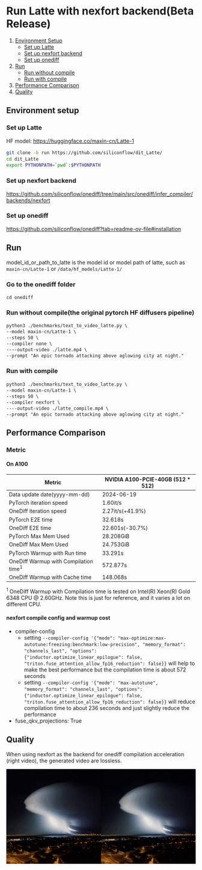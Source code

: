 # Run Latte with nexfort backend(Beta Release)


1. [Environment Setup](#environment-setup)
   - [Set up Latte](#set-up-latte)
   - [Set up nexfort backend](#set-up-nexfort-backend)
   - [Set up onediff](#set-up-onediff)
2. [Run](#run)
   - [Run without compile](#run-without-compile)
   - [Run with compile](#run-with-compile)
3. [Performance Comparison](#performance-comparison)
4. [Quality](#quality)

## Environment setup
### Set up Latte
HF model: https://huggingface.co/maxin-cn/Latte-1
```bash
git clone -b run https://github.com/siliconflow/dit_Latte/
cd dit_Latte
export PYTHONPATH=`pwd`:$PYTHONPATH
```

### Set up nexfort backend
https://github.com/siliconflow/onediff/tree/main/src/onediff/infer_compiler/backends/nexfort

### Set up onediff
https://github.com/siliconflow/onediff?tab=readme-ov-file#installation

## Run
model_id_or_path_to_latte is the model id or model path of latte, such as `maxin-cn/Latte-1` or `/data/hf_models/Latte-1/`

### Go to the onediff folder
```
cd onediff
```

### Run without compile(the original pytorch HF diffusers pipeline)
```
python3 ./benchmarks/text_to_video_latte.py \
--model maxin-cn/Latte-1 \
--steps 50 \
--compiler none \
----output-video ./latte.mp4 \
--prompt "An epic tornado attacking above aglowing city at night."
```

### Run with compile
```
python3 ./benchmarks/text_to_video_latte.py \
--model maxin-cn/Latte-1 \
--steps 50 \
--compiler nexfort \
----output-video ./latte_compile.mp4 \
--prompt "An epic tornado attacking above aglowing city at night."
```

## Performance Comparison

### Metric

#### On A100
| Metric                                           | NVIDIA A100-PCIE-40GB (512 * 512) |
| ------------------------------------------------ | ----------------------------------- |
| Data update date(yyyy-mm-dd)                     | 2024-06-19                          |
| PyTorch iteration speed                          | 1.60it/s                            |
| OneDiff iteration speed                          | 2.27it/s(+41.9%)                    |
| PyTorch E2E time                                 | 32.618s                             |
| OneDiff E2E time                                 | 22.601s(-30.7%)                     |
| PyTorch Max Mem Used                             | 28.208GiB                           |
| OneDiff Max Mem Used                             | 24.753GiB                           |
| PyTorch Warmup with Run time                     | 33.291s                             |
| OneDiff Warmup with Compilation time<sup>1</sup> | 572.877s                            |
| OneDiff Warmup with Cache time                   | 148.068s                            |

 <sup>1</sup> OneDiff Warmup with Compilation time is tested on Intel(R) Xeon(R) Gold 6348 CPU @ 2.60GHz. Note this is just for reference, and it varies a lot on different CPU.

#### nexfort compile config and warmup cost
- compiler-config 
  - setting `--compiler-config '{"mode": "max-optimize:max-autotune:freezing:benchmark:low-precision", "memory_format": "channels_last", "options": {"inductor.optimize_linear_epilogue": false, "triton.fuse_attention_allow_fp16_reduction": false}}` will help to make the best performance but the compilation time is about 572 seconds
  - setting `--compiler-config '{"mode": "max-autotune", "memory_format": "channels_last", "options": {"inductor.optimize_linear_epilogue": false, "triton.fuse_attention_allow_fp16_reduction": false}}` will reduce compilation time to about 236 seconds and just slightly reduce the performance
- fuse_qkv_projections: True

## Quality

When using nexfort as the backend for onediff compilation acceleration (right video), the generated video are lossless.

<p align="center">
<img src="../../../imgs/latte_nexfort.gif">
</p>
